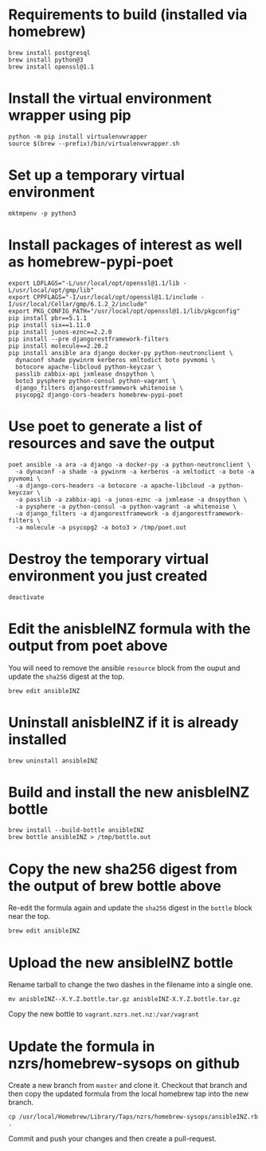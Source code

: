 # Requirements to build (installed via homebrew)

```
brew install postgresql
brew install python@3
brew install openssl@1.1
```

# Install the virtual environment wrapper using pip

```
python -m pip install virtualenvwrapper
source $(brew --prefix)/bin/virtualenvwrapper.sh
```

# Set up a temporary virtual environment

```
mktmpenv -p python3
```

# Install packages of interest as well as homebrew-pypi-poet

```
export LDFLAGS="-L/usr/local/opt/openssl@1.1/lib -L/usr/local/opt/gmp/lib"
export CPPFLAGS="-I/usr/local/opt/openssl@1.1/include -I/usr/local/Cellar/gmp/6.1.2_2/include"
export PKG_CONFIG_PATH="/usr/local/opt/openssl@1.1/lib/pkgconfig"
pip install pbr==5.1.1
pip install six==1.11.0
pip install junos-eznc==2.2.0
pip install --pre djangorestframework-filters
pip install molecule==2.20.2
pip install ansible ara django docker-py python-neutronclient \
  dynaconf shade pywinrm kerberos xmltodict boto pyvmomi \
  botocore apache-libcloud python-keyczar \
  passlib zabbix-api jxmlease dnspython \
  boto3 pysphere python-consul python-vagrant \
  django_filters djangorestframework whitenoise \
  psycopg2 django-cors-headers homebrew-pypi-poet
```

# Use poet to generate a list of resources and save the output

```
poet ansible -a ara -a django -a docker-py -a python-neutronclient \
  -a dynaconf -a shade -a pywinrm -a kerberos -a xmltodict -a boto -a pyvmomi \
  -a django-cors-headers -a botocore -a apache-libcloud -a python-keyczar \
  -a passlib -a zabbix-api -a junos-eznc -a jxmlease -a dnspython \
  -a pysphere -a python-consul -a python-vagrant -a whitenoise \
  -a django_filters -a djangorestframework -a djangorestframework-filters \
  -a molecule -a psycopg2 -a boto3 > /tmp/poet.out
```

# Destroy the temporary virtual environment you just created

```
deactivate
```

# Edit the anisbleINZ formula with the output from poet above

You will need to remove the ansible `resource` block from the ouput and
update the `sha256` digest at the top.

```
brew edit ansibleINZ
```

# Uninstall anisbleINZ if it is already installed

```
brew uninstall ansibleINZ
```

# Build and install the new anisbleINZ bottle

```
brew install --build-bottle ansibleINZ
brew bottle ansibleINZ > /tmp/bottle.out
```

# Copy the new sha256 digest from the output of brew bottle above

Re-edit the formula again and update the `sha256` digest in the `bottle`
block near the top.

```
brew edit ansibleINZ
```

# Upload the new ansibleINZ bottle

Rename tarball to change the two dashes in the filename into a single one.

```
mv anisbleINZ--X.Y.Z.bottle.tar.gz anisbleINZ-X.Y.Z.bottle.tar.gz
```

Copy the new bottle to `vagrant.nzrs.net.nz:/var/vagrant`

# Update the formula in nzrs/homebrew-sysops on github

Create a new branch from `master` and clone it. Checkout that branch and
then copy the updated formula from the local homebrew tap into the new
branch.

```
cp /usr/local/Homebrew/Library/Taps/nzrs/homebrew-sysops/ansibleINZ.rb .
```

Commit and push your changes and then create a pull-request.
